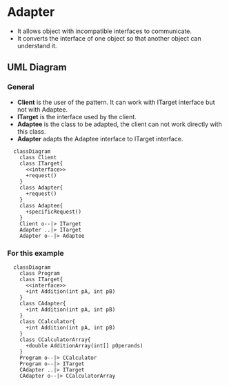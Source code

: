 #  Adapter
 - It allows object with incompatible interfaces to communicate.
 - It converts the interface of one object so that another object can understand it.

## UML Diagram
### General
- **Client** is the user of the pattern. It can work with ITarget interface but not with Adaptee.
- **ITarget** is the interface used by the client.
- **Adaptee** is the class to be adapted, the client can not work directly with this class.
- **Adapter** adapts the Adaptee interface to ITarget interface.
```mermaid
  classDiagram
    class Client
    class ITarget{
      <<interface>>
      +request()
    }
    class Adapter{
      +request()
    }
    class Adaptee{
      +specificRequest()
    }
    Client o--|> ITarget
    Adapter ..|> ITarget
    Adapter o--|> Adaptee
```
### For this example
```mermaid
  classDiagram
    class Program
    class ITarget{
      <<interface>>
      +int Addition(int pA, int pB)
    }
    class CAdapter{
      +int Addition(int pA, int pB)
    }
    class CCalculator{
      +int Addition(int pA, int pB)
    }
    class CCalculatorArray{
      +double AdditionArray(int[] pOperands)
    }
    Program o--|> CCalculator
    Program o--|> ITarget
    CAdapter ..|> ITarget
    CAdapter o--|> CCalculatorArray
```
